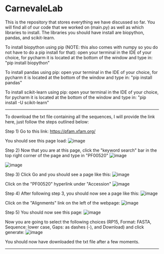 # CarnevaleLab
This is the repository that stores everything we have discussed so far. You will find all of our code that we worked on (main.py) as well as which libraries to install. The libraries you should have install are biopython, pandas, and scikit-learn. 

To install biopython using pip (NOTE: this also comes with numpy so you do not have to do a pip install for that):
  open your terminal in the IDE of your choice, for pycharm it is located at the bottom of the window and type in:
    "pip install biopython"

To install pandas using pip:
  open your terminal in the IDE of your choice, for pycharm it is located at the bottom of the window and type in:
    "pip install pandas"

To install scikit-learn using pip:
  open your terminal in the IDE of your choice, for pycharm it is located at the bottom of the window and type in:
    "pip install -U scikit-learn"

-------------------------------------------------------------------------------------------------------------------------------------------------------------------------

To download the txt file containing all the sequences, I will provide the link here, just follow the steps outlined below:

Step 1)
  Go to this link: https://pfam.xfam.org/
  
  You should see this page load: 
  ![image](https://user-images.githubusercontent.com/93604400/192061397-ef13505d-6ffa-470b-967e-302176758343.png)

Step 2)
  Now that you are at this page, click the "keyword search" bar in the top right corner of the page and type in "PF00520"
  ![image](https://user-images.githubusercontent.com/93604400/192061658-5cff8d55-3f7a-4139-807c-82bfa52f3412.png)
  
  ![image](https://user-images.githubusercontent.com/93604400/192061709-f1d2d123-2b5b-4f04-843a-e91c2cc28604.png)

Step 3) 
  Click Go and you should see a page like this: 
  ![image](https://user-images.githubusercontent.com/93604400/192061750-db5ddef0-c270-46df-b041-45cc424aba99.png)
  
  Click on the "PF00520" hyperlink under "Accession"
  ![image](https://user-images.githubusercontent.com/93604400/192061896-1e91b1d3-0393-4215-9b65-35c9ec4047eb.png)

Step 4)
  After following step 3, you should now see a page like this: 
  ![image](https://user-images.githubusercontent.com/93604400/192061970-f02797ae-23f0-43f3-a383-9e9ae926ef6d.png)

  Click on the "Alignments" link on the left of the webpage:
  ![image](https://user-images.githubusercontent.com/93604400/192062054-cbc62d37-ed7b-43c2-83f1-5927ec874181.png)

Step 5)
  You should now see this page:
  ![image](https://user-images.githubusercontent.com/93604400/192062102-4be50df9-465a-435d-8eb2-7d48a4e28098.png)

  Now you are going to select the following choices (RP15, Format: FASTA, Sequence: lower case, Gaps: as dashes (-), and Download) and click generate:
  ![image](https://user-images.githubusercontent.com/93604400/192062428-3e49c2d9-cab8-4f17-abe0-22d6bf689fce.png)

You should now have downloaded the txt file after a few moments.

-----------------------------------------------------------------------------------------------------------------------------------------------------------------------

